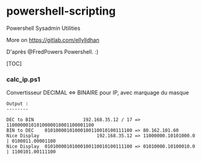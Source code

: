 # powershell-scripting
Powershell Sysadmin Utilities


More on https://gitlab.com/ellylldhan 


D'après @FredPowers Powershell.  :)

[TOC]

### calc_ip.ps1
Convertisseur DECIMAL <=> BINAIRE pour IP, avec marquage du masque

```
Output :
--------

DEC to BIN                  192.168.35.12 / 17 => 11000000101010000010001100001100
BIN to DEC    01010000101000100110010100111100 => 80.162.101.60
Nice Display                     192.168.35.12 => 11000000.10101000.0 | 0100011.00001100
Nice Display  01010000101000100110010100111100 => 01010000.10100010.0 | 1100101.00111100
```